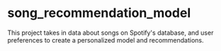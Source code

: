 # song_recommendation_model
This project takes in data about songs on Spotify's database, and user preferences to create a personalized model and recommendations.
